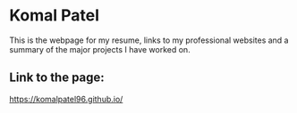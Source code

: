 # Komal Patel

This is the webpage for my resume, links to my professional websites and a summary of the major projects I have worked on.


## Link to the page: 

<a href="https://komalpatel96.github.io/">https://komalpatel96.github.io/</a>